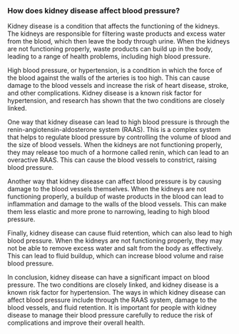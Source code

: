 ### How does kidney disease affect blood pressure?

Kidney disease is a condition that affects the functioning of the kidneys. The kidneys are responsible for filtering waste products and excess water from the blood, which then leave the body through urine. When the kidneys are not functioning properly, waste products can build up in the body, leading to a range of health problems, including high blood pressure.

High blood pressure, or hypertension, is a condition in which the force of the blood against the walls of the arteries is too high. This can cause damage to the blood vessels and increase the risk of heart disease, stroke, and other complications. Kidney disease is a known risk factor for hypertension, and research has shown that the two conditions are closely linked.

One way that kidney disease can lead to high blood pressure is through the renin-angiotensin-aldosterone system (RAAS). This is a complex system that helps to regulate blood pressure by controlling the volume of blood and the size of blood vessels. When the kidneys are not functioning properly, they may release too much of a hormone called renin, which can lead to an overactive RAAS. This can cause the blood vessels to constrict, raising blood pressure.

Another way that kidney disease can affect blood pressure is by causing damage to the blood vessels themselves. When the kidneys are not functioning properly, a buildup of waste products in the blood can lead to inflammation and damage to the walls of the blood vessels. This can make them less elastic and more prone to narrowing, leading to high blood pressure.

Finally, kidney disease can cause fluid retention, which can also lead to high blood pressure. When the kidneys are not functioning properly, they may not be able to remove excess water and salt from the body as effectively. This can lead to fluid buildup, which can increase blood volume and raise blood pressure.

In conclusion, kidney disease can have a significant impact on blood pressure. The two conditions are closely linked, and kidney disease is a known risk factor for hypertension. The ways in which kidney disease can affect blood pressure include through the RAAS system, damage to the blood vessels, and fluid retention. It is important for people with kidney disease to manage their blood pressure carefully to reduce the risk of complications and improve their overall health.